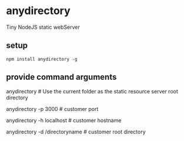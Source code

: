 # anydirectory

Tiny NodeJS static webServer

## setup

```
npm install anydirectory -g

```

## provide command arguments

anydirectory # Use the current folder as the static resource server root directory

anydirectory -p 3000 # customer port

anydirectory -h localhost  # customer hostname

anydirectory -d /directoryname # customer root directory
